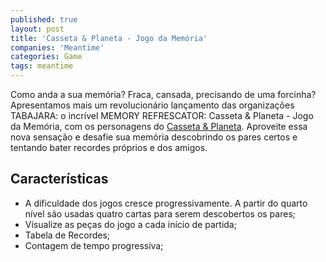 ```yaml
---
published: true
layout: post
title: 'Casseta & Planeta - Jogo da Memória'
companies: 'Meantime'
categories: Game
tags: meantime
---
```

Como anda a sua memória? Fraca, cansada, precisando de uma forcinha? Apresentamos mais um revolucionário lançamento das organizações TABAJARA: o incrível MEMORY REFRESCATOR: Casseta & Planeta - Jogo da Memória, com os personagens do [Casseta & Planeta](http://www.casseta.com.br). Aproveite essa nova sensação e desafie sua memória descobrindo os pares certos e tentando bater recordes próprios e dos amigos.

## Características
* A dificuldade dos jogos cresce progressivamente. A partir do quarto nível são usadas quatro cartas para serem descobertos os pares;
* Visualize as peças do jogo a cada início de partida;
* Tabela de Recordes;
* Contagem de tempo progressiva;